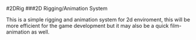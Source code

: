 #2DRig
###2D Rigging/Animation System

This is a simple rigging and animation system for 2d enviroment, this will be more efficient for the game development
but it may also be a quick film-animation as well.